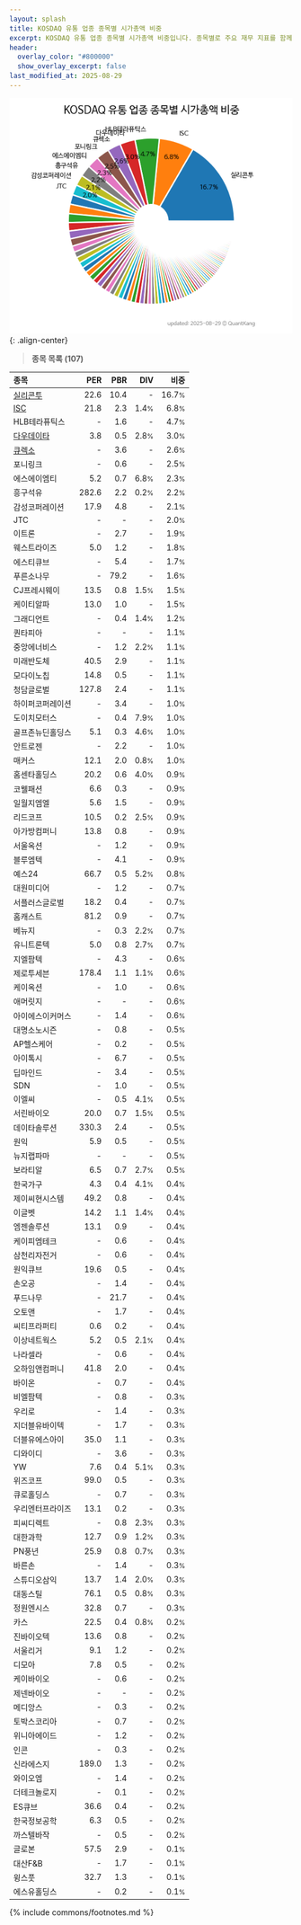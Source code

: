 ```yaml
---
layout: splash
title: KOSDAQ 유통 업종 종목별 시가총액 비중
excerpt: KOSDAQ 유통 업종 종목별 시가총액 비중입니다. 종목별로 주요 재무 지표를 함께 표시합니다.
header:
  overlay_color: "#800000"
  show_overlay_excerpt: false
last_modified_at: 2025-08-29
---
```



![KOSDAQ 유통 업종 종목별 시가총액 비중](/stats/sector/images/kosdaq_업종_유통_종목.png){: .align-center}


> **종목 목록 (107)**<a id="list"></a>

| **종목** | **PER** | **PBR** | **DIV** | **비중** |
| :------- | ------: | ------: | ------: | -------: |
| [실리콘투](/257720/) | 22.6 | 10.4 | - | 16.7<small>%</small> |
| [ISC](/095340/) | 21.8 | 2.3 | 1.4<small>%</small> | 6.8<small>%</small> |
| HLB테라퓨틱스 | - | 1.6 | - | 4.7<small>%</small> |
| [다우데이타](/032190/) | 3.8 | 0.5 | 2.8<small>%</small> | 3.0<small>%</small> |
| [큐렉소](/060280/) | - | 3.6 | - | 2.6<small>%</small> |
| 포니링크 | - | 0.6 | - | 2.5<small>%</small> |
| 에스에이엠티 | 5.2 | 0.7 | 6.8<small>%</small> | 2.3<small>%</small> |
| 흥구석유 | 282.6 | 2.2 | 0.2<small>%</small> | 2.2<small>%</small> |
| 감성코퍼레이션 | 17.9 | 4.8 | - | 2.1<small>%</small> |
| JTC | - | - | - | 2.0<small>%</small> |
| 이트론 | - | 2.7 | - | 1.9<small>%</small> |
| 웨스트라이즈 | 5.0 | 1.2 | - | 1.8<small>%</small> |
| 에스티큐브 | - | 5.4 | - | 1.7<small>%</small> |
| 푸른소나무 | - | 79.2 | - | 1.6<small>%</small> |
| CJ프레시웨이 | 13.5 | 0.8 | 1.5<small>%</small> | 1.5<small>%</small> |
| 케이티알파 | 13.0 | 1.0 | - | 1.5<small>%</small> |
| 그래디언트 | - | 0.4 | 1.4<small>%</small> | 1.2<small>%</small> |
| 퀀타피아 | - | - | - | 1.1<small>%</small> |
| 중앙에너비스 | - | 1.2 | 2.2<small>%</small> | 1.1<small>%</small> |
| 미래반도체 | 40.5 | 2.9 | - | 1.1<small>%</small> |
| 모다이노칩 | 14.8 | 0.5 | - | 1.1<small>%</small> |
| 청담글로벌 | 127.8 | 2.4 | - | 1.1<small>%</small> |
| 하이퍼코퍼레이션 | - | 3.4 | - | 1.0<small>%</small> |
| 도이치모터스 | - | 0.4 | 7.9<small>%</small> | 1.0<small>%</small> |
| 골프존뉴딘홀딩스 | 5.1 | 0.3 | 4.6<small>%</small> | 1.0<small>%</small> |
| 안트로젠 | - | 2.2 | - | 1.0<small>%</small> |
| 매커스 | 12.1 | 2.0 | 0.8<small>%</small> | 1.0<small>%</small> |
| 홈센타홀딩스 | 20.2 | 0.6 | 4.0<small>%</small> | 0.9<small>%</small> |
| 코웰패션 | 6.6 | 0.3 | - | 0.9<small>%</small> |
| 일월지엠엘 | 5.6 | 1.5 | - | 0.9<small>%</small> |
| 리드코프 | 10.5 | 0.2 | 2.5<small>%</small> | 0.9<small>%</small> |
| 아가방컴퍼니 | 13.8 | 0.8 | - | 0.9<small>%</small> |
| 서울옥션 | - | 1.2 | - | 0.9<small>%</small> |
| 블루엠텍 | - | 4.1 | - | 0.9<small>%</small> |
| 예스24 | 66.7 | 0.5 | 5.2<small>%</small> | 0.8<small>%</small> |
| 대원미디어 | - | 1.2 | - | 0.7<small>%</small> |
| 서플러스글로벌 | 18.2 | 0.4 | - | 0.7<small>%</small> |
| 홈캐스트 | 81.2 | 0.9 | - | 0.7<small>%</small> |
| 베뉴지 | - | 0.3 | 2.2<small>%</small> | 0.7<small>%</small> |
| 유니트론텍 | 5.0 | 0.8 | 2.7<small>%</small> | 0.7<small>%</small> |
| 지엘팜텍 | - | 4.3 | - | 0.6<small>%</small> |
| 제로투세븐 | 178.4 | 1.1 | 1.1<small>%</small> | 0.6<small>%</small> |
| 케이옥션 | - | 1.0 | - | 0.6<small>%</small> |
| 애머릿지 | - | - | - | 0.6<small>%</small> |
| 아이에스이커머스 | - | 1.4 | - | 0.6<small>%</small> |
| 대명소노시즌 | - | 0.8 | - | 0.5<small>%</small> |
| AP헬스케어 | - | 0.2 | - | 0.5<small>%</small> |
| 아이톡시 | - | 6.7 | - | 0.5<small>%</small> |
| 딥마인드 | - | 3.4 | - | 0.5<small>%</small> |
| SDN | - | 1.0 | - | 0.5<small>%</small> |
| 이엘씨 | - | 0.5 | 4.1<small>%</small> | 0.5<small>%</small> |
| 서린바이오 | 20.0 | 0.7 | 1.5<small>%</small> | 0.5<small>%</small> |
| 데이타솔루션 | 330.3 | 2.4 | - | 0.5<small>%</small> |
| 원익 | 5.9 | 0.5 | - | 0.5<small>%</small> |
| 뉴지랩파마 | - | - | - | 0.5<small>%</small> |
| 보라티알 | 6.5 | 0.7 | 2.7<small>%</small> | 0.5<small>%</small> |
| 한국가구 | 4.3 | 0.4 | 4.1<small>%</small> | 0.4<small>%</small> |
| 제이씨현시스템 | 49.2 | 0.8 | - | 0.4<small>%</small> |
| 이글벳 | 14.2 | 1.1 | 1.4<small>%</small> | 0.4<small>%</small> |
| 엠젠솔루션 | 13.1 | 0.9 | - | 0.4<small>%</small> |
| 케이피엠테크 | - | 0.6 | - | 0.4<small>%</small> |
| 삼천리자전거 | - | 0.6 | - | 0.4<small>%</small> |
| 원익큐브 | 19.6 | 0.5 | - | 0.4<small>%</small> |
| 손오공 | - | 1.4 | - | 0.4<small>%</small> |
| 푸드나무 | - | 21.7 | - | 0.4<small>%</small> |
| 오토앤 | - | 1.7 | - | 0.4<small>%</small> |
| 씨티프라퍼티 | 0.6 | 0.2 | - | 0.4<small>%</small> |
| 이상네트웍스 | 5.2 | 0.5 | 2.1<small>%</small> | 0.4<small>%</small> |
| 나라셀라 | - | 0.6 | - | 0.4<small>%</small> |
| 오하임앤컴퍼니 | 41.8 | 2.0 | - | 0.4<small>%</small> |
| 바이온 | - | 0.7 | - | 0.4<small>%</small> |
| 비엘팜텍 | - | 0.8 | - | 0.3<small>%</small> |
| 우리로 | - | 1.4 | - | 0.3<small>%</small> |
| 지더블유바이텍 | - | 1.7 | - | 0.3<small>%</small> |
| 더블유에스아이 | 35.0 | 1.1 | - | 0.3<small>%</small> |
| 디와이디 | - | 3.6 | - | 0.3<small>%</small> |
| YW | 7.6 | 0.4 | 5.1<small>%</small> | 0.3<small>%</small> |
| 위즈코프 | 99.0 | 0.5 | - | 0.3<small>%</small> |
| 큐로홀딩스 | - | 0.7 | - | 0.3<small>%</small> |
| 우리엔터프라이즈 | 13.1 | 0.2 | - | 0.3<small>%</small> |
| 피씨디렉트 | - | 0.8 | 2.3<small>%</small> | 0.3<small>%</small> |
| 대한과학 | 12.7 | 0.9 | 1.2<small>%</small> | 0.3<small>%</small> |
| PN풍년 | 25.9 | 0.8 | 0.7<small>%</small> | 0.3<small>%</small> |
| 바른손 | - | 1.4 | - | 0.3<small>%</small> |
| 스튜디오삼익 | 13.7 | 1.4 | 2.0<small>%</small> | 0.3<small>%</small> |
| 대동스틸 | 76.1 | 0.5 | 0.8<small>%</small> | 0.3<small>%</small> |
| 정원엔시스 | 32.8 | 0.7 | - | 0.3<small>%</small> |
| 카스 | 22.5 | 0.4 | 0.8<small>%</small> | 0.2<small>%</small> |
| 진바이오텍 | 13.6 | 0.8 | - | 0.2<small>%</small> |
| 서울리거 | 9.1 | 1.2 | - | 0.2<small>%</small> |
| 디모아 | 7.8 | 0.5 | - | 0.2<small>%</small> |
| 케이바이오 | - | 0.6 | - | 0.2<small>%</small> |
| 제넨바이오 | - | - | - | 0.2<small>%</small> |
| 메디앙스 | - | 0.3 | - | 0.2<small>%</small> |
| 토박스코리아 | - | 0.7 | - | 0.2<small>%</small> |
| 위니아에이드 | - | 1.2 | - | 0.2<small>%</small> |
| 인콘 | - | 0.3 | - | 0.2<small>%</small> |
| 신라에스지 | 189.0 | 1.3 | - | 0.2<small>%</small> |
| 와이오엠 | - | 1.4 | - | 0.2<small>%</small> |
| 더테크놀로지 | - | 0.1 | - | 0.2<small>%</small> |
| ES큐브 | 36.6 | 0.4 | - | 0.2<small>%</small> |
| 한국정보공학 | 6.3 | 0.5 | - | 0.2<small>%</small> |
| 까스텔바작 | - | 0.5 | - | 0.2<small>%</small> |
| 글로본 | 57.5 | 2.9 | - | 0.1<small>%</small> |
| 대산F&B | - | 1.7 | - | 0.1<small>%</small> |
| 윙스풋 | 32.7 | 1.3 | - | 0.1<small>%</small> |
| 에스유홀딩스 | - | 0.2 | - | 0.1<small>%</small> |

{% include commons/footnotes.md %}